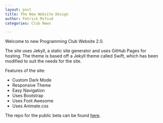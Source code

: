 ```yaml
---
layout: post
title: The New Website Design
author: Patrick Mifsud
categories: Club News

---
```


Welcome to new Programming Club Website 2.0.

The site uses Jekyll, a static site generator and uses GitHub Pages for hosting. The theme is based off a Jekyll theme called Swift, which has been modified to suit the needs for the site. 

<!-- more -->

Features of the site:

- Custom Dark Mode
- Responsive Theme
- Easy Navigation
- Uses Bootstrap
- Uses Font Awesome
- Uses Animate.css

The repo for the public beta can be found [here](https://github.com/rmit-programming-club/rmit-programming-club.github.io).
